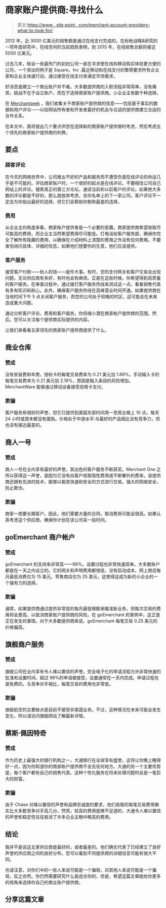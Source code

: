 # 商家账户提供商:寻找什么

> 原文:[https://www . site point . com/merchant-account-providers-what-to-look-for/](https://www.sitepoint.com/merchant-account-providers-what-to-look-for/)

2012 年，近 3000 亿美元的销售额是通过在线支付完成的。在标枪战略&研究的一项年度研究中，在线空间的当前趋势表明，到 2015 年，在线销售总额将接近 5000 亿美元。

过去几年，硅谷一些最热门的初创公司一直在寻求使在线和移动购买体验更方便的公司，一个突出的例子是 Square，Inc .最近移动和在线支付的繁荣要求所有企业家和企业主快速行动，通过接受在线支付来满足市场需求。

好消息是建立一个商业账户并不难。大多数提供商的入职流程非常简单，没有痛苦。挑战不在于设立账户，而在于选择商家账户提供商。小企业主有数千种选择。

在 [Merchantseek](http://www.merchantseek.com/) ，我们收集关于商家账户提供商的信息——包括基于事实的数据和用户评论——以给网站所有者和开发者最好的机会与合适的提供商建立合适的合作关系。

在本文中，我将提出几个要点供您在选择新的商家帐户提供商时考虑，然后考虑五个领先的商家帐户提供商的利弊。

## 要点

### 顾客评论

在今天的网络世界中，公司推出不好的产品和服务而不遭受负面在线评论的命运几乎是不可能的。评估商家账户时，一个很好的起点是在线评论。不要相信公司自己网站上的评论。搜索真正的第三方论坛，通读当前和以前客户的评论。如果绝大多数的评论都是不好的，那么就放弃考虑，去你名单上的下一家公司。客户评论不一定会为你指出最好的选择，但它们会帮助你剔除最差的选择。

### 费用

从企业主的角度来看，商家账户提供者是一个必要的恶魔。商家提供商希望收取尽可能高的费用，而企业主当然希望费用尽可能低。打电话给客户服务部，确保你完全了解所有隐藏的费用，以确保在介绍材料上清楚的费用之外没有任何费用。不要害怕询问具体、详细的信息。如果他们想要你的生意，他们应该提供。

### 客户服务

接受客户付款——别人的钱——是件大事。有时，您的支付网关和客户交易会出现问题。无论供应商有多好，有时也会有麻烦。正是在这些时候，你希望得到高质量的客户服务。在审查过程中，通过拨打客户服务热线来测试这一点。看看销售代表有多有知识和耐心。此外，确保客户服务热线在高峰营业时间开通。如果提供商在当地时间下午 5 点关闭客户服务，而您的公司处于较晚的时区，这可能会在未来造成重大问题。

通过分析客户评论、费用和客户服务，你将缩小潜在商家帐户提供商的范围。然后，您可以关注每个提供商实际提供的内容。

让我们来看看五家领先的商家账户提供商提供了什么。

## 商业仓库

### 赞成

没有安装费和年费。授权卡的每笔交易费率为 0.21 美元加 1.69%，手动输入卡的每笔交易费率为 0.21 美元加 2.19%，原因是输入条目的风险增加。MerchantWare 能够通过移动设备接受信用卡支付。

### 欺骗

客户服务有很好的声誉，但它只提供到美国东部时间周一至周五晚上 10 点。每天 24 小时或周末都没有援助。价格处于中游水平:与最好的产品相比没有竞争力，但也没有接近最差的。

## 商人一号

### 赞成

商人一号在业内享有最好的声誉。其出色的客户服务不断获奖。Merchant One 之所以获得这一声誉，是因为它没有向客户收取隐性费用或不断攀升的费率。该提供商还拥有先进的技术，能够以极其快速和安全的方式进行交易。强大的网络安全，防止欺诈。

### 欺骗

商家一想要长期客户。因此，他们需要大量的合同，取消费用可能会很高。如果认真考虑这个供应商，确保你计划在该公司呆一段时间。

## goEmerchant 商户帐户

### 赞成

goEmerchant 的支持率非常高——99%。设置过程也非常快速简单。大多数账户都是在一天之内设立的。它的网关和声明费用都很低，没有启动成本。网上商店每月最低消费仅为 15 美元，零售商店仅为 25 美元，这使得这成为新的小企业的一个强有力的选择。

### 欺骗

通常，如果提供商通过提供非常低的每月最低限额来瞄准新业务，则每次交易的费用将会更高，以抵消商家账户提供商的风险。在 goEmerchant 的案例中，这正是正在发生的事情。对于大多数提供商来说，goEmerchant 每笔交易 0.25 美元的价格偏高。

## 旗舰商户服务

### 赞成

旗舰公司在业内享有令人难以置信的声誉。完全电子化的申请流程允许非常快速的批准和设置时间。超过 98%的申请被接受，设置通常在一天内完成。申请过程也是免费的。与竞争对手相比，每笔交易的费用也非常低。

### 欺骗

旗舰航空的主要缺点是目前不接受非美国业务。不过，这种情况在未来可能会发生变化，所以请访问旗舰网站了解最新详情。

## 蔡斯·佩因特奇

### 赞成

作为历史上最强大的银行机构之一，大通银行在全球享有盛誉。这将让你晚上睡得好一点，因为你知道你的商家帐户提供商不会去任何地方。大通的另一个主要优势是，每个客户都有自己的销售代表。这种个性化服务在将来处理问题时会是一笔巨大的财富。

### 欺骗

由于 Chase 对难以置信的声誉和品牌忠诚度的要求，他们收取的每笔交易费用确实比大多数竞争对手高几分。然而，较高的费用是微不足道的，大通令人难以置信的声誉和稳定性往往抵消了许多企业主眼中略高的费用。

## 结论

我并不是说这五家供应商是最好的，或者最差的。他们确实代表了已经建立了良好声誉的供应商之间的良好分布。您可以看到不同提供商的详细信息可能有很大不同。

也请注意，对你们中的一些人来说可能是一个骗局，对其他人来说可能是一个骗局，反之亦然。你仍然需要研究什么是适合你的，但是，希望这篇文章能给你更多的视角来选择你自己的商业账户提供商。

## 分享这篇文章